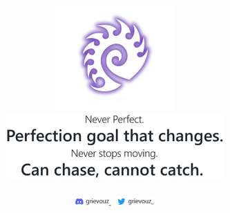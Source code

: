 <p align="center" style="line-height:1.8rem">
    <img src="https://raw.githubusercontent.com/grievouz/grievouz/main/img/zerg-icon.png">
    <br>
    <picture>
        <source media="(prefers-color-scheme: dark)" srcset="https://raw.githubusercontent.com/grievouz/grievouz/main/img/quote-dark.svg">
        <source media="(prefers-color-scheme: light)" srcset="https://raw.githubusercontent.com/grievouz/grievouz/main/img/quote-light.svg">
        <img src="https://raw.githubusercontent.com/grievouz/grievouz/main/img/quote-light.svg">
    </picture>
</p>
<div align="center">
    <br>
    <a href="https://discordapp.com/users/240530818475229184" target="_blank">
        <picture>
            <source media="(prefers-color-scheme: dark)" srcset="https://raw.githubusercontent.com/grievouz/grievouz/main/img/discord-dark.svg">
            <source media="(prefers-color-scheme: light)" srcset="https://raw.githubusercontent.com/grievouz/grievouz/main/img/discord-light.svg">
            <img height="20px" src="https://raw.githubusercontent.com/grievouz/grievouz/main/img/discord-light.svg">
        </picture>
    </a>
    &nbsp;&nbsp;&nbsp;
    <a href="https://twitter.com/grievouz_" target="_blank">
        <picture>
            <source media="(prefers-color-scheme: dark)" srcset="https://raw.githubusercontent.com/grievouz/grievouz/main/img/twitter-dark.svg">
            <source media="(prefers-color-scheme: light)" srcset="https://raw.githubusercontent.com/grievouz/grievouz/main/img/twitter-light.svg">
            <img height="20px" src="https://raw.githubusercontent.com/grievouz/grievouz/main/img/twitter-light.svg">
        </picture>
    </a>
</div>
